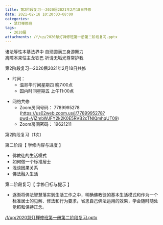 ```yaml
---
title: 第2阶段复习--2020届2021年2月18日共修
date: 2021-02-18 10:20:03-08:00
categories:
  - 慧灯禅修班
tags:
  - 2020届
attachments: /f/up/2020慧灯禅修班第一册第二阶段复习.pptx
---
```

诸法等性本基法界中 自现圆满三身游舞力  
离障本来怙主龙钦巴 祈请无垢光尊常护我  

第2阶段复习--2020届2021年2月18日共修

- 时间：
  - 温哥华时间星期四 晚7:00点
  - 国内时间星期五 上午11:00点

* 网络共修
  * Zoom房间号码： 7789995278 (<https://us02web.zoom.us/j/7789995278?pwd=VjZmbWJFY2k2K0E5RVB2cTNIQmhqUT09>)
  * Zoom房间密码： 19621211

第2阶段复习（1次）

第二阶段【 学修内容与进度 】
- 佛教徒的生活模式
- 如何做一个标准居士
- 浅谈因果关系
- 佛法融入生活

第二阶段复习【 学修目标与提示 】
- 逐渐将佛法智慧落实到生活工作之中，明确佛教徒的基本生活模式和作为一个标准居士的见解、修法和行为要求，省思自己佛法运用的效果，学会随时随处觉照和保持正念。

[/f/up/2020慧灯禅修班第一册第二阶段复习.pptx](https://s3.ap-northeast-1.wasabisys.com/hdcx/hdv/f/up/2020慧灯禅修班第一册第二阶段复习.pptx)